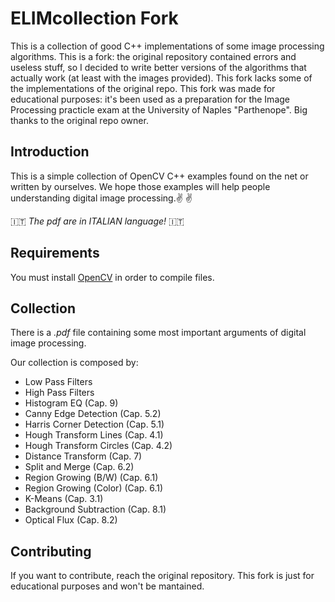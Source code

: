 # ELIMcollection Fork
This is a collection of good C++ implementations of some image processing algorithms. This is a fork: the original repository contained errors and useless stuff, so I decided to write better versions of the algorithms that actually work (at least with the images provided). This fork lacks some of the implementations of the original repo. This fork was made for educational purposes: it's been used as a preparation for the Image Processing practicle exam at the University of Naples "Parthenope". Big thanks to the original repo owner.

## Introduction
This is a simple collection of OpenCV C++ examples found on the net or written by ourselves.
We hope those examples will help people understanding digital image processing.:v: :v:

:it: *The pdf are in ITALIAN language!* :it:

## Requirements
You must install [OpenCV](https://docs.opencv.org/master/d9/df8/tutorial_root.html) in order to compile files.

## Collection
There is a *.pdf* file containing some most important arguments of digital image processing.

Our collection is composed by:

- Low Pass Filters 
- High Pass Filters
- Histogram EQ (Cap. 9)
- Canny Edge Detection (Cap. 5.2)
- Harris Corner Detection (Cap. 5.1)
- Hough Transform Lines (Cap. 4.1)
- Hough Transform Circles (Cap. 4.2)
- Distance Transform (Cap. 7)
- Split and Merge (Cap. 6.2)
- Region Growing (B/W) (Cap. 6.1)
- Region Growing (Color) (Cap. 6.1)
- K-Means (Cap. 3.1)
- Background Subtraction (Cap. 8.1)
- Optical Flux (Cap. 8.2)

## Contributing
If you want to contribute, reach the original repository. This fork is just for educational purposes and won't be mantained.
